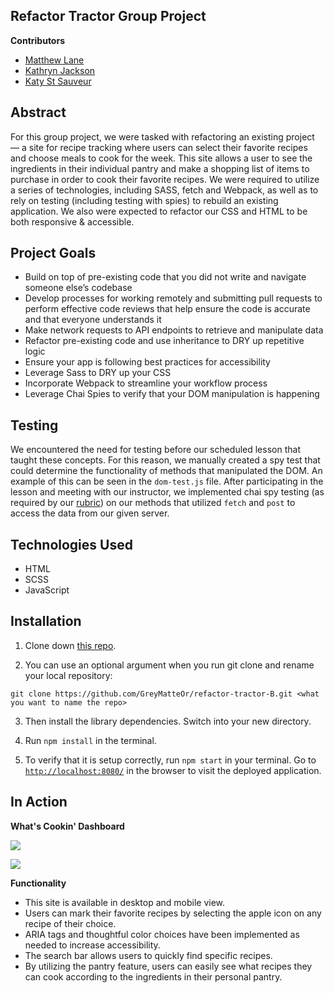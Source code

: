 ## Refactor Tractor Group Project

**Contributors**

* [Matthew Lane](https://github.com/GreyMatteOr)
* [Kathryn Jackson](https://github.com/kathrynljackson)
* [Katy St Sauveur](https://github.com/krogowsk531)


## Abstract

For this group project, we were tasked with refactoring an existing project — a site for recipe tracking where users can select their favorite recipes and choose meals to cook for the week. This site allows a user to see the ingredients in their individual pantry and make a shopping list of items to purchase in order to cook their favorite recipes. We were required to utilize a series of technologies, including SASS, fetch and Webpack, as well as to rely on testing (including testing with spies) to rebuild an existing application. We also were expected to refactor our CSS and HTML to be both responsive & accessible.


## Project Goals

* Build on top of pre-existing code that you did not write and navigate someone else’s codebase
* Develop processes for working remotely and submitting pull requests to perform effective code reviews that help ensure the code is accurate and that everyone understands it
* Make network requests to API endpoints to retrieve and manipulate data
* Refactor pre-existing code and use inheritance to DRY up repetitive logic
* Ensure your app is following best practices for accessibility
* Leverage Sass to DRY up your CSS
* Incorporate Webpack to streamline your workflow process
* Leverage Chai Spies to verify that your DOM manipulation is happening

## Testing

We encountered the need for testing before our scheduled lesson that taught these concepts. For this reason, we manually created a spy test that could determine the functionality of methods that manipulated the DOM. An example of this can be seen in the `dom-test.js` file. After participating in the lesson and meeting with our instructor, we implemented chai spy testing (as required by our [rubric](https://frontend.turing.io/projects/module-2/refactor-tractor-wc.html)) on our methods that utilized `fetch` and `post` to access the data from our given server.


## Technologies Used

* HTML
* SCSS
* JavaScript


## Installation

1. Clone down [this repo](https://github.com/GreyMatteOr/refactor-tractor-B).  

2. You can use an optional argument when you run git clone and rename your local repository: 

```git clone https://github.com/GreyMatteOr/refactor-tractor-B.git <what you want to name the repo>```

3. Then install the library dependencies. Switch into your new directory.

4. Run `npm install` in the terminal.

5. To verify that it is setup correctly, run `npm start` in your terminal. Go to [`http://localhost:8080/`](http://localhost:8080/) in the browser to visit the deployed application.


## In Action

**What's Cookin' Dashboard**

![](https://media4.giphy.com/media/IzuPzeGgUiKWEanJIE/giphy.gif)

![](https://media0.giphy.com/media/dscc49iLbkp3CgKQyd/giphy.gif)


**Functionality**

* This site is available in desktop and mobile view.
* Users can mark their favorite recipes by selecting the apple icon on any recipe of their choice.
* ARIA tags and thoughtful color choices have been implemented as needed to increase accessibility.
* The search bar allows users to quickly find specific recipes.
* By utilizing the pantry feature, users can easily see what recipes they can cook according to the ingredients in their personal pantry.
